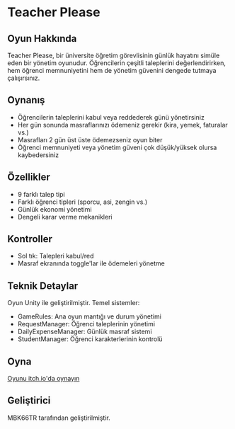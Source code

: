 # Teacher Please

## Oyun Hakkında
Teacher Please, bir üniversite öğretim görevlisinin günlük hayatını simüle eden bir yönetim oyunudur. Öğrencilerin çeşitli taleplerini değerlendirirken, hem öğrenci memnuniyetini hem de yönetim güvenini dengede tutmaya çalışırsınız.

## Oynanış
- Öğrencilerin taleplerini kabul veya reddederek günü yönetirsiniz
- Her gün sonunda masraflarınızı ödemeniz gerekir (kira, yemek, faturalar vs.)
- Masrafları 2 gün üst üste ödemezseniz oyun biter
- Öğrenci memnuniyeti veya yönetim güveni çok düşük/yüksek olursa kaybedersiniz

## Özellikler
- 9 farklı talep tipi
- Farklı öğrenci tipleri (sporcu, asi, zengin vs.)
- Günlük ekonomi yönetimi
- Dengeli karar verme mekanikleri

## Kontroller
- Sol tık: Talepleri kabul/red
- Masraf ekranında toggle'lar ile ödemeleri yönetme

## Teknik Detaylar
Oyun Unity ile geliştirilmiştir. Temel sistemler:
- GameRules: Ana oyun mantığı ve durum yönetimi
- RequestManager: Öğrenci taleplerinin yönetimi
- DailyExpenseManager: Günlük masraf sistemi
- StudentManager: Öğrenci karakterlerinin kontrolü

## Oyna
[Oyunu itch.io'da oynayın](https://mbk66tr.itch.io/teacher-please)

## Geliştirici
MBK66TR tarafından geliştirilmiştir. 